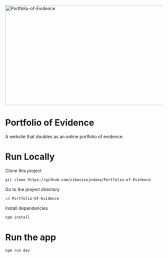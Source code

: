 <img src="https://socialify.git.ci/zibusisojnduna/Portfolio-of-Evidence/image?language=1&name=1&owner=1&stargazers=1&theme=Dark" alt="Portfolio-of-Evidence" width="640" height="320" />

<h1>Portfolio of Evidence</h1>

<p>A website that doubles as an online portfolio of evidence.</p>

<h1>Run Locally</h1>

<p>Clone this project</p>

```bash
git clone https://github.com/zibusisojnduna/Portfolio-of-Evidence
```

<p>Go to the project directory</p>

```bash
cd Portfolio-Of-Evidence
```

<p>Install dependencies</p>


```bash
npm install
```
<h1>Run the app</h1>

```bash
npm run dev
```
